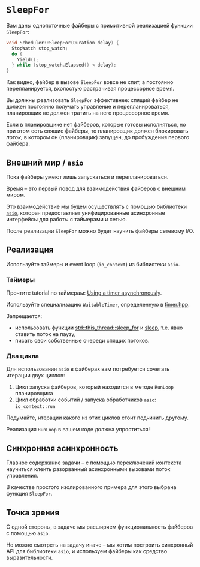 # `SleepFor`

Вам даны однопоточные файберы с примитивной реализацией функции `SleepFor`:

```cpp
void Scheduler::SleepFor(Duration delay) {
  StopWatch stop_watch;
  do {
    Yield();
  } while (stop_watch.Elapsed() < delay);
}
````

Как видно, файбер в вызове `SleepFor` вовсе не спит, а постоянно перепланируется, вхолостую растрачивая процессорное время.

Вы должны реализовать `SleepFor` эффективнее: спящий файбер не должен постоянно получать управление и перепланироваться, планировщик не должен тратить на него процессорное время.

Если в планировщике нет файберов, которые готовы исполняться, но при этом есть спящие файберы, то планировщик должен блокировать _поток_, в котором он (планировщик) запущен, до пробуждения первого файбера.

## Внешний мир / `asio`

Пока файберы умеют лишь запускаться и перепланироваться.

Время – это первый повод для взаимодействия файберов с внешним миром. 

Это взаимодействие мы будем осуществлять с помощью библиотеки [`asio`](https://think-async.com/Asio/asio-1.18.1/doc/asio/overview/rationale.html), которая предоставляет унифицированные асинхронные интерфейсы для работы с таймерами и сетью.

После реализации `SleepFor` можно будет научить файберы сетевому I/O.

## Реализация

Используйте таймеры и event loop (`io_context`) из библиотеки `asio`.

### Таймеры

Прочтите tutorial по таймерам:  [Using a timer asynchronously](http://think-async.com/Asio/asio-1.18.1/doc/asio/tutorial/tuttimer2.html).

Используйте специализацию `WaitableTimer`, определенную в [timer.hpp](/tasks/tinyfibers/sleep/runtime/timer.hpp).

Запрещается:
- использовать функции [std::this_thread::sleep_for](https://en.cppreference.com/w/cpp/thread/sleep_for) и [sleep](http://man7.org/linux/man-pages/man3/sleep.3.html), т.е. явно ставить поток на паузу,
- писать свои собственные очереди спящих потоков.

### Два цикла

Для использования `asio` в файберах вам потребуется сочетать итерации двух циклов:

1) Цикл запуска файберов, который находится в методе `RunLoop` планировщика
2) Цикл обработки событий / запуска обработчиков `asio`: `io_context::run`

Подумайте, итерации какого из этих циклов стоит подчинить другому.

Реализация `RunLoop` в вашем коде должна упроститься!

## Синхронная асинхронность

Главное содержание задачи – с помощью переключений контекста научиться клеить разорванный асинхронными вызовами поток управления. 

В качестве простого изолированного примера для этого выбрана функция `SleepFor`.

## Точка зрения

С одной стороны, в задаче мы расширяем функциональность файберов с помощью `asio`.

Но можно смотреть на задачу иначе – мы хотим построить синхронный API для библиотеки `asio`, и используем файберы как средство выразительности.
